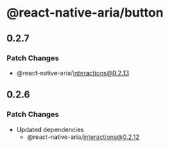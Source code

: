 # @react-native-aria/button

## 0.2.7

### Patch Changes

- @react-native-aria/interactions@0.2.13

## 0.2.6

### Patch Changes

- Updated dependencies
  - @react-native-aria/interactions@0.2.12
